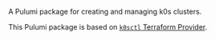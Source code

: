 A Pulumi package for creating and managing k0s clusters.

This Pulumi package is based on [`k0sctl` Terraform Provider](https://github.com/k0sproject/k0sctl).
